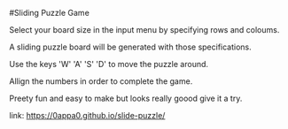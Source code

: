 #Sliding Puzzle Game


Select your board size in the input menu by specifying rows and coloums.

A sliding puzzle board will be generated with those specifications.

Use the keys 'W' 'A' 'S' 'D' to move the puzzle around.

Allign the numbers in order to complete the game.

Preety fun and easy to make but looks really goood give it a try.


link: https://0appa0.github.io/slide-puzzle/
